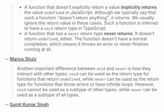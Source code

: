 > - A function that doesn't explicitly return a value **implicitly returns** the value `undefined` in JavaScript. Although we typically say that such a function "doesn't return anything", it returns. We usually ignore the return value in these cases. Such a function is inferred to have a `void` return type in TypeScript.
> - A function that has a `never` return type **never returns**. It doesn't return `undefined`, either. The function doesn't have a normal completion, which means it throws an error or never finishes running at all.

-- [Marius Shulz](https://mariusschulz.com/blog/the-never-type-in-typescript#the-difference-between-never-and-void)

> Another important difference between `void` and `never` is how they interact with other types. `void` can be used as the return type for functions that return `undefined`, while `never` can be used as the return type for functions that throw errors or have infinite loops. However, `void` cannot be used as a subtype of other types, while `never` can be used as a subtype of all types.

-- [Sumit Kumar Singh](https://designtechworld.medium.com/never-vs-void-in-typescript-understanding-key-differences-1e5e22c57ea8)